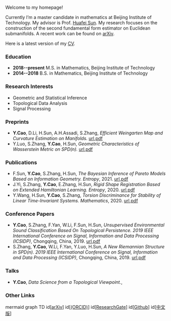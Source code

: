 Welcome to my homepage!

Currently I’m a master candidate in mathematics at Beijing Institute of Technology. My advisor is Prof. [Huafei Sun](https://math.bit.edu.cn/szdw/azcpl/js/shf/index.htm). My research focuses on the construction of the second fundamental form estimator on Euclidean submanifolds. A recent work can be found on [arXiv](https://arxiv.org/abs/1905.10725).

Here is a latest version of my [CV](cv.pdf).

### Education

- **2018--present** M.S. in Mathematics, Beijing Institute of Technology
- **2014--2018** B.S. in Mathematics, Beijing Institute of Technology 

### Research Interests

- Geometric and Statistical Inference
- Topological Data Analysis
- Signal Processing

### Preprints

- **Y.Cao**, D.Li, H.Sun, A.H.Assadi, S.Zhang, _Efficient Weingarten Map and Curvature Estimation on Manifolds._ [url](https://arxiv.org/abs/1905.10725),[pdf](weingarten-v2.pdf)
- Y.Luo, S.Zhang, **Y.Cao**, H.Sun, _Geometric Characteristics of Wasserstein Metric on SPD(n)._ [url](https://arxiv.org/abs/2012.07106),[pdf](luo-v1.pdf)

### Publications  

- F.Sun, **Y.Cao**, S.Zhang, H.Sun, _The Bayesian Inference of Pareto Models Based on Information Geometry._ *Entropy*, 2021. [url](https://www.mdpi.com/1099-4300/23/1/45),[pdf](entropy-sun.pdf) 
- J.Yi, S.Zhang, **Y.Cao**, E.Zhang, H.Sun, _Rigid Shape Registration Based on Extended Hamiltonian Learning._ *Entropy*, 2020. [url](https://www.mdpi.com/1099-4300/22/5/539),[pdf](entropy-yi.pdf)
- Y.Wang, H.Sun, **Y.Cao**, S.Zhang, _Torsion Discriminance for Stability of Linear Time-Invariant Systems._ *Mathematics*, 2020. [url](https://www.mdpi.com/2227-7390/8/3/386),[pdf](mathematics-wang.pdf) 

### Conference Papers

- **Y.Cao**, S.Zhang, F.Yan, W.Li, F.Sun, H.Sun, _Unsupervised Environmental Sound Classification Based On Topological Persistence._ *2019 IEEE International Conference on Signal, Information and Data Processing (ICSIDP)*, Chongqing, China, 2019. [url](https://ieeexplore.ieee.org/document/9173135),[pdf](icsidp2019cao.pdf)
- S.Zhang, **Y.Cao**, W.Li, F.Yan, Y.Luo, H.Sun, _A New Riemannian Structure in SPD(n)._ *2019 IEEE International Conference on Signal, Information and Data Processing (ICSIDP)*, Chongqing, China, 2019. [url](https://ieeexplore.ieee.org/document/9173017),[pdf](icsidp2019zhang.pdf)

### Talks

- **Y.Cao**, _Data Science from a Topological Viewpoint._, 

### Other Links
mermaid
graph TD
id[[arXiv](https://arxiv.org/)]
id[[(ORCID)](https://orcid.org/0000-0001-8856-2902)]
id[[ResearchGate](https://www.researchgate.net/profile/Yueqi_Cao2)]
id[[Github](www.github.com/yueqicao)]
id[[中文版](index-ch.md)]
